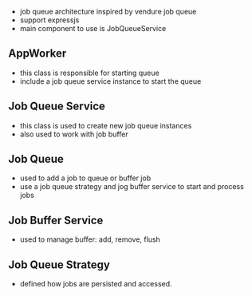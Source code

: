 - job queue architecture inspired by vendure job queue
- support expressjs
- main component to use is JobQueueService

## AppWorker

- this class is responsible for starting queue
- include a job queue service instance to start the queue

## Job Queue Service

- this class is used to create new job queue instances
- also used to work with job buffer

## Job Queue

- used to add a job to queue or buffer job
- use a job queue strategy and jog buffer service to start and process jobs

## Job Buffer Service

- used to manage buffer: add, remove, flush

## Job Queue Strategy

- defined how jobs are persisted and accessed.
